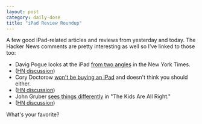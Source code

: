 ```yaml
---
layout: post
category: daily-dose
title: "iPad Review Roundup"
---
```


A few good iPad-related articles and reviews from yesterday and today. The Hacker News comments are
pretty interesting as well so I've linked to those too:

* Davig Pogue looks at the iPad [from two angles][1] in the New York Times.
* ([HN discussion][2])
* Cory Doctorow [won't be buying an iPad][3] and doesn't think you should either.
* ([HN discussion][4])
* John Gruber [sees things differently][5] in "The Kids Are All Right."
* ([HN discussion][6])

What's your favorite?

[1]:http://www.nytimes.com/2010/04/01/technology/personaltech/01pogue.html
[2]:http://news.ycombinator.com/item?id=1233530
[3]:http://www.boingboing.net/2010/04/02/why-i-wont-buy-an-ipad-and-think-you-shouldnt-either.html
[4]:http://news.ycombinator.com/item?id=1236722
[5]:http://daringfireball.net/2010/04/kids_are_all_right
[6]:http://news.ycombinator.com/item?id=1237078
